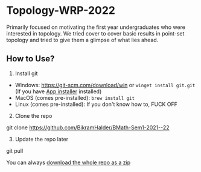 ﻿# Topology-WRP-2022

Primarily focused on motivating the first year undergraduates who were interested in topology. We tried cover to cover basic results in point-set topology and tried to give them a glimpse of what lies ahead.

## How to Use?

1. Install git
  - Windows: https://git-scm.com/download/win or `winget install git.git` (If you have [App installer](https://www.microsoft.com/en-us/p/app-installer/9nblggh4nns1) installed)
  - MacOS (comes pre-installed): `brew install git`
  - Linux (comes pre-installed): If you don't know how to, FUCK OFF
2. Clone the repo

git clone https://github.com/BikramHalder/BMath-Sem1-2021--22

3. Update the repo later

git pull


You can always [download the whole repo as a zip](https://github.com/Trishan8/Topology-WRP-2022/archive/refs/heads/master.zip)
